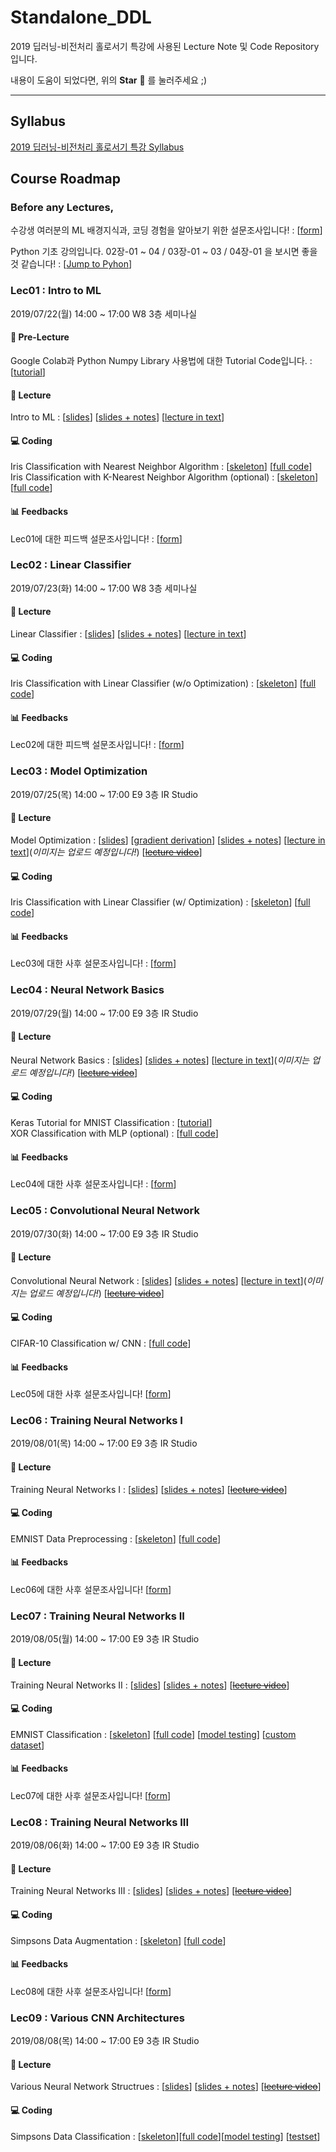 # Standalone_DDL

2019 딥러닝-비전처리 홀로서기 특강에 사용된 Lecture Note 및 Code Repository입니다.<br/>

내용이 도움이 되었다면, 위의 **Star** :star2: 를 눌러주세요 ;)

***

## Syllabus

[2019 딥러닝-비전처리 홀로서기 특강 Syllabus](https://docs.google.com/document/d/17PwKdZzKcuDMwj2gHwknghfnnjx8yttFv6-SD_Tr8yw/edit?usp=sharing) 

## Course Roadmap

### Before any Lectures,

수강생 여러분의 ML 배경지식과, 코딩 경험을 알아보기 위한 설문조사입니다! : [[form](https://forms.gle/Jd2tEZxA4y6EgBNq9)]<br/>

Python 기초 강의입니다. 02장-01 ~ 04 / 03장-01 ~ 03 / 04장-01 을 보시면 좋을 것 같습니다! : [[Jump to Pyhon](https://wikidocs.net/book/1)]

### Lec01 : Intro to ML

2019/07/22(월) 14:00 ~ 17:00 W8 3층 세미나실

#### :green_book: Pre-Lecture

Google Colab과 Python Numpy Library 사용법에 대한 Tutorial Code입니다. : [[tutorial](Lec01/Lec01_Colab_&_Numpy_Tutorial.ipynb)]

#### :closed_book: Lecture

Intro to ML : [[slides](Lec01/Lec01_Intro_to_ML_v3_upld.pdf)] [[slides + notes](Lec01/Lec01_Intro_to_ML_v3_inclass.pdf)] [[lecture in text](Lec01/Lec01_Intro_to_ML.md)]

#### :computer: Coding

Iris Classification with Nearest Neighbor Algorithm : [[skeleton](Lec01/Lec01_Nearest_Neighbor_sk.ipynb)] [[full code](Lec01/Lec01_Nearest_Neighbor.ipynb)]<br/>
Iris Classification with K-Nearest Neighbor Algorithm (optional) : [[skeleton](Lec01/Lec01_K_Nearest_Neighbor_sk.ipynb)] [[full code](Lec01/Lec01_K_Nearest_Neighbor.ipynb)]

#### :bar_chart: Feedbacks

Lec01에 대한 피드백 설문조사입니다! : [[form](https://forms.gle/tGXtwfH8TnxRLzxU9)]

### Lec02 : Linear Classifier

2019/07/23(화) 14:00 ~ 17:00 W8 3층 세미나실

#### :closed_book: Lecture

Linear Classifier : [[slides](Lec02/Lec02_Linear_Classifier_v2_upld.pdf)] [[slides + notes](Lec02/Lec02_Linear_Classifier_v2_inclass.pdf)] [[lecture in text](Lec02/Lec02_Linear_Classifier.md)]

#### :computer: Coding

Iris Classification with Linear Classifier (w/o Optimization) : [[skeleton](Lec02/Lec02_NoTrain_sk.ipynb)] [[full code](Lec02/Lec02_NoTrain_sklearn.ipynb)]

#### :bar_chart: Feedbacks

Lec02에 대한 피드백 설문조사입니다! : [[form](https://forms.gle/HxgZx8W2Cy9NUqNb6)]

### Lec03 : Model Optimization

2019/07/25(목) 14:00 ~ 17:00 E9 3층 IR Studio

#### :closed_book: Lecture

Model Optimization : [[slides](Lec03/Lec03_Model_Optimization_v2_upld.pdf)] [[gradient derivation](Lec03/Lec03_Model_Optimization_Deriving_Gradients.pdf)] [[slides + notes](Lec03/Lec03_Model_Optimization_v2_inclass.pdf)] [[lecture in text](Lec03/Lec03_Model_Optimization.md)](_이미지는 업로드 예정입니다!_) [[~~lecture video~~](*)]

#### :computer: Coding

Iris Classification with Linear Classifier (w/ Optimization) : [[skeleton](Lec03/Lec03_IrisClassification_sk.ipynb)] [[full code](Lec03/Lec03_IrisClassification_v2.ipynb)]

#### :bar_chart: Feedbacks

Lec03에 대한 사후 설문조사입니다! : [[form](https://docs.google.com/forms/d/1NEBFQUx_NgtroB0Iq1rf9PyMog9BpYZspUpY6vy01PU/edit)]

### Lec04 : Neural Network Basics

2019/07/29(월) 14:00 ~ 17:00 E9 3층 IR Studio

#### :closed_book: Lecture

Neural Network Basics : [[slides](Lec04/Lec04_Neural_Network_Basics_v2_upld.pdf)] [[slides + notes](Lec04/Lec04_Neural_Network_Basics_v2_inclass.pdf)] [[lecture in text](Lec04/Lec04_Neural_Network_Basics.md)](_이미지는 업로드 예정입니다!_) [[~~lecture video~~](*)]

#### :computer: Coding

Keras Tutorial for MNIST Classification : [[tutorial](Lec04/Lec04_Keras_Tutorial.ipynb)]<br/>
XOR Classification with MLP (optional) : [[full code](Lec04/Lec04_XOR_practice.ipynb)]

#### :bar_chart: Feedbacks

Lec04에 대한 사후 설문조사입니다! : [[form](https://forms.gle/jpwUvFUKshhSy61Q9)]

### Lec05 : Convolutional Neural Network

2019/07/30(화) 14:00 ~ 17:00 E9 3층 IR Studio

#### :closed_book: Lecture

Convolutional Neural Network : [[slides](Lec05/Lec05_Convolutional_Neural_Network_v2_upld.pdf)] [[slides + notes](Lec05/Lec05_Convolutional_Neural_Network_v1_inclass.pdf)] [[lecture in text](Lec05/Lec05_Convolutional_Neural_Network.md)](_이미지는 업로드 예정입니다!_) [[~~lecture video~~](*)]

#### :computer: Coding

CIFAR-10 Classification w/ CNN : [[full code](Lec05/Lec05_CIFAR_10.ipynb)]<br/>

#### :bar_chart: Feedbacks

Lec05에 대한 사후 설문조사입니다! [[form](https://forms.gle/xsuAwgkwpXcTe7kdA)]

### Lec06 : Training Neural Networks I

2019/08/01(목) 14:00 ~ 17:00 E9 3층 IR Studio

#### :closed_book: Lecture

Training Neural Networks I : [[slides](Lec06/Lec06_Training_Neural_Networks.pdf)] [[slides + notes](Lec06/Lec06_Training_Neural_Networks_I_v1_inclass.pdf)] [[~~lecture video~~](*)]

#### :computer: Coding

EMNIST Data Preprocessing : [[skeleton](Lec06/Lec06_EMNIST_Preprocess_sk.ipynb)] [[full code](Lec06/Lec06_EMNIST_Preprocess.ipynb)]

#### :bar_chart: Feedbacks

Lec06에 대한 사후 설문조사입니다! [[form](https://forms.gle/sJnXLSArPxRDmrpbA)]

### Lec07 : Training Neural Networks II

2019/08/05(월) 14:00 ~ 17:00 E9 3층 IR Studio

#### :closed_book: Lecture

Training Neural Networks II : [[slides](Lec07/Lec07_Training_Neural_Networks_II_v2.pdf)] [[slides + notes](Lec07/Lec07_Training_Neural_Networks_II_v2_inclass.pdf)] [[~~lecture video~~](*)]

#### :computer: Coding

EMNIST Classification : [[skeleton](Lec07/Lec07_EMNIST_Classification_sk.ipynb)] [[full code](Lec07/Lec07_EMNIST_Classification.ipynb)] [[model testing](Lec07/Lec07_EMNIST_Model_Testing.ipynb)] [[custom dataset](Lec07/emnist-custom.zip)]

#### :bar_chart: Feedbacks

Lec07에 대한 사후 설문조사입니다! [[form](https://forms.gle/o5L4xkVxAj7t6Wm28)]

### Lec08 : Training Neural Networks III

2019/08/06(화) 14:00 ~ 17:00 E9 3층 IR Studio

#### :closed_book: Lecture

Training Neural Networks III : [[slides](Lec08/Lec08_Training_Neural_Networks_III.pdf)] [[slides + notes](Lec08/Lec08_Training_Neural_Networks_III_v1_inclass.pdf)] [[~~lecture video~~](*)]

#### :computer: Coding

Simpsons Data Augmentation : [[skeleton](Lec08/Lec08_Simpsons_Augmentation_sk.ipynb)] [[full code](Lec08/Lec08_Simpsons_Augmentation.ipynb)]

#### :bar_chart: Feedbacks

Lec08에 대한 사후 설문조사입니다! [[form](https://forms.gle/unDg36EfYDZERMXa7)]

### Lec09 : Various CNN Architectures

2019/08/08(목) 14:00 ~ 17:00 E9 3층 IR Studio

#### :closed_book: Lecture

Various Neural Network Structrues : [[slides](Lec09/Lec09_Various_CNN_Architectures.pdf)] [[slides + notes](Lec09/Lec09_Various_CNN_Architectures_v1_inclass.pdf)] [[~~lecture video~~](*)]

#### :computer: Coding

Simpsons Data Classification : [[skeleton](Lec09/Lec09_Simpsons_Classification_sk.ipynb
)][[full code](Lec09/Lec09_Simpsons_Classification.ipynb)][[model testing](Lec09/Lec09_Simpsons_Model_Testing.ipynb)] [[testset](Lec09/simpsons_testset.zip)]
